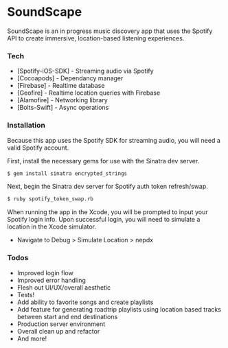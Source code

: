 # SoundScape

SoundScape is an in progress music discovery app that uses the Spotify API to create immersive, location-based listening experiences. 

### Tech

* [Spotify-iOS-SDK] - Streaming audio via Spotify
* [Cocoapods] - Dependancy manager 
* [Firebase] - Realtime database 
* [Geofire] - Realtime location queries with Firebase
* [Alamofire] - Networking library 
* [Bolts-Swift] - Async operations 


### Installation

Because this app uses the Spotify SDK for streaming audio, you will need a valid Spotify account.

First, install the necessary gems for use with the Sinatra dev server. 
```sh
$ gem install sinatra encrypted_strings
```
Next, begin the Sinatra dev server for Spotify auth token refresh/swap.  

```sh
$ ruby spotify_token_swap.rb
```
When running the app in the Xcode, you will be prompted to input your Spotify login info. Upon successful login, you will need to simulate a location in the Xcode simulator. 
* Navigate to Debug > Simulate Location > nepdx

### Todos

 - Improved login flow
 - Improved error handling
 - Flesh out UI/UX/overall aesthetic 
 - Tests!
 - Add ability to favorite songs and create playlists
 - Add feature for generating roadtrip playlists using location based tracks between start and end destinations
 - Production server environment 
 - Overall clean up and refactor
 - And more!
